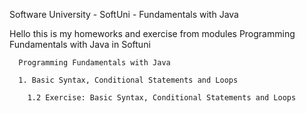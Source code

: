 Software University - SoftUni - Fundamentals with Java 

Hello this is my homeworks and exercise from modules Programming Fundamentals with Java in Softuni

      Programming Fundamentals with Java 
      
      1. Basic Syntax, Conditional Statements and Loops
      
        1.2 Exercise: Basic Syntax, Conditional Statements and Loops
